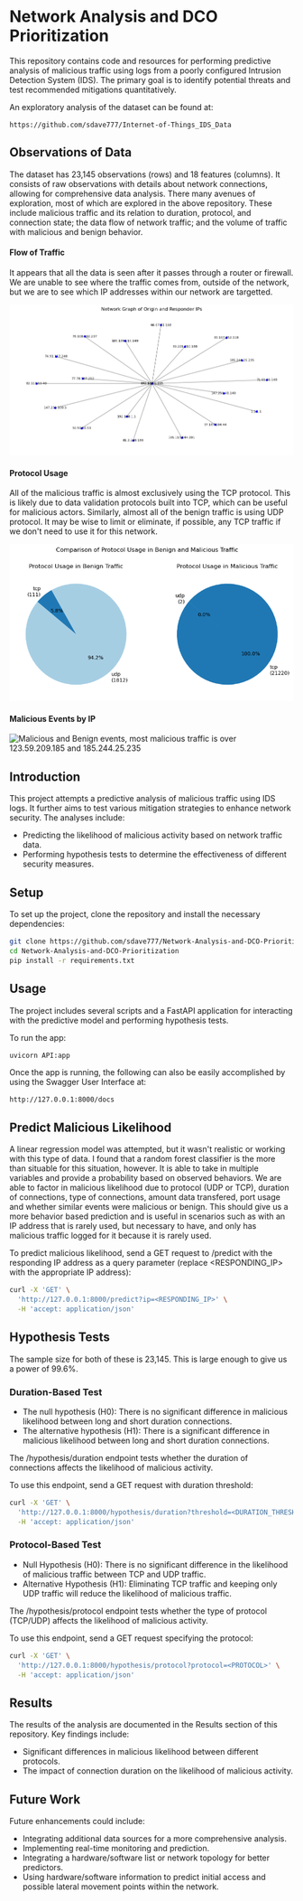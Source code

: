 # Network Analysis and DCO Prioritization

This repository contains code and resources for performing predictive analysis of malicious traffic using logs from a poorly configured Intrusion Detection System (IDS). The primary goal is to identify potential threats and test recommended mitigations quantitatively.

An exploratory analysis of the dataset can be found at:

```url
https://github.com/sdave777/Internet-of-Things_IDS_Data
```
## Observations of Data

The dataset has 23,145 observations (rows) and 18 features (columns). It consists of raw observations with details about network connections, allowing for comprehensive data analysis. There many avenues of exploration, most of which are explored in the above repository. These include malicious traffic and its relation to duration, protocol, and connection state; the data flow of network traffic; and the volume of traffic with malicious and benign behavior.

#### Flow of Traffic

It appears that all the data is seen after it passes through a router or firewall. We are unable to see where the traffic comes from, outside of the network, but we are to see which IP addresses within our network are targetted.

![Network diagram, all data is routed through a router](./img/Network_Graph.png)

#### Protocol Usage

All of the malicious traffic is almost exclusively using the TCP protocol. This is likely due to data validation protocols built into TCP, which can be useful for malicious actors. Similarly, almost all of the benign traffic is using UDP protocol. It may be wise to limit or eliminate, if possible, any TCP traffic if we don't need to use it for this network.

![UDP/TCP traffic for malicious and benign events](./img/Pie_Protocols.png)

#### Malicious Events by IP

![Malicious and Benign events, most malicious traffic is over 123.59.209.185 and 185.244.25.235](.img/Malicious_Benign_EventCount.png)


## Introduction
This project attempts a predictive analysis of malicious traffic using IDS logs. It further aims to test various mitigation strategies to enhance network security. The analyses include:
- Predicting the likelihood of malicious activity based on network traffic data.
- Performing hypothesis tests to determine the effectiveness of different security measures.



## Setup
To set up the project, clone the repository and install the necessary dependencies:
```bash
git clone https://github.com/sdave777/Network-Analysis-and-DCO-Prioritization.git
cd Network-Analysis-and-DCO-Prioritization
pip install -r requirements.txt
```
## Usage

The project includes several scripts and a FastAPI application for interacting with the predictive model and performing hypothesis tests.

To run the app:
```sh
uvicorn API:app
```

Once the app is running, the following can also be easily accomplished by using the Swagger User Interface at:

```url
http://127.0.0.1:8000/docs
```

## Predict Malicious Likelihood
A linear regression model was attempted, but it wasn't realistic or working with this type of data. I found that a random forest classifier is the more than situable for this situation, however. It is able to take in multiple variables and provide a probability based on observed behaviors. We are able to factor in malicious likelihood due to protocol (UDP or TCP), duration of connections, type of connections, amount data transfered, port usage and whether similar events were malicious or benign. This should give us a more behavior based prediction and is useful in scenarios such as with an IP address that is rarely used, but necessary to have, and only has malicious traffic logged for it because it is rarely used.


To predict malicious likelihood, send a GET request to /predict with the responding IP address as a query parameter (replace <RESPONDING_IP> with the appropriate IP address):

```sh
curl -X 'GET' \
  'http://127.0.0.1:8000/predict?ip=<RESPONDING_IP>' \
  -H 'accept: application/json'
 ```

## Hypothesis Tests

The sample size for both of these is 23,145. This is large enough to give us a power of 99.6%.

### Duration-Based Test
- The null hypothesis (H0): There is no significant difference in malicious likelihood between long and short duration connections.
- The alternative hypothesis (H1): There is a significant difference in malicious likelihood between long and short duration connections.

The /hypothesis/duration endpoint tests whether the duration of connections affects the likelihood of malicious activity.

To use this endpoint, send a GET request with duration threshold:

```sh
curl -X 'GET' \
  'http://127.0.0.1:8000/hypothesis/duration?threshold=<DURATION_THRESHOLD>' \
  -H 'accept: application/json'
```

### Protocol-Based Test
- Null Hypothesis (H0): There is no significant difference in the likelihood of malicious traffic between TCP and UDP traffic.
- Alternative Hypothesis (H1): Eliminating TCP traffic and keeping only UDP traffic will reduce the likelihood of malicious traffic.
  
The /hypothesis/protocol endpoint tests whether the type of protocol (TCP/UDP) affects the likelihood of malicious activity.

To use this endpoint, send a GET request specifying the protocol:

```sh
curl -X 'GET' \
  'http://127.0.0.1:8000/hypothesis/protocol?protocol=<PROTOCOL>' \
  -H 'accept: application/json'
```

## Results

The results of the analysis are documented in the Results section of this repository. Key findings include:
- Significant differences in malicious likelihood between different protocols.
- The impact of connection duration on the likelihood of malicious activity.

## Future Work
Future enhancements could include:

- Integrating additional data sources for a more comprehensive analysis.
- Implementing real-time monitoring and prediction.
- Integrating a hardware/software list or network topology for better predictors.
- Using hardware/software information to predict initial access and possible lateral movement points within the network.
